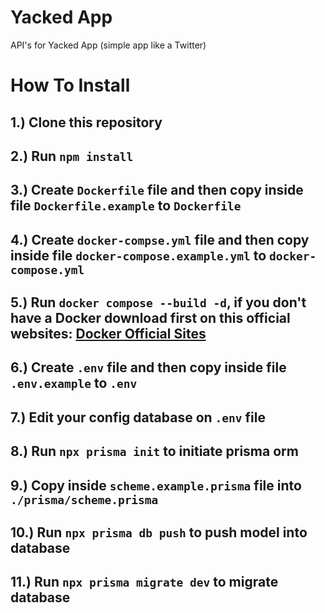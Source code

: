 # Yacked App
API's for Yacked App (simple app like a Twitter)

# How To Install
## 1.) Clone this repository
## 2.) Run ``` npm install ```
## 3.) Create ``` Dockerfile ``` file and then copy inside file ``` Dockerfile.example ``` to ``` Dockerfile ```
## 4.) Create ``` docker-compse.yml ``` file and then copy inside file ``` docker-compose.example.yml ``` to ``` docker-compose.yml ```
## 5.) Run ``` docker compose --build -d ```, if you don't have a Docker download first on this official websites: [Docker Official Sites](https://www.docker.com/products/docker-desktop/)
## 6.) Create ``` .env ``` file and then copy inside file ``` .env.example ``` to ``` .env ```
## 7.) Edit your config database on ``` .env ``` file
## 8.) Run ``` npx prisma init ``` to initiate prisma orm 
## 9.) Copy inside ``` scheme.example.prisma ``` file into ``` ./prisma/scheme.prisma ```
## 10.) Run ``` npx prisma db push ``` to push model into database
## 11.) Run ``` npx prisma migrate dev ``` to migrate database
